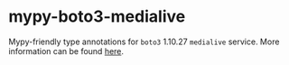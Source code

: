 # mypy-boto3-medialive

Mypy-friendly type annotations for `boto3` 1.10.27 `medialive` service.
More information can be found [here](https://github.com/vemel/mypy_boto3).
